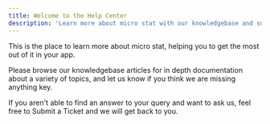 ```yaml
---
title: Welcome to the Help Center
description: 'Learn more about micro stat with our knowledgebase and support systems.'
---
```


This is the place to learn more about micro stat, helping you to get the most out of it in your app.

Please browse our knowledgebase articles for in depth documentation about a variety of topics, and let us know if you think we are missing anything key.

If you aren't able to find an answer to your query and want to ask us, feel free to Submit a Ticket and we will get back to you.
